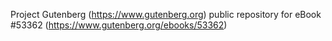 Project Gutenberg (https://www.gutenberg.org) public repository for
eBook #53362 (https://www.gutenberg.org/ebooks/53362)
